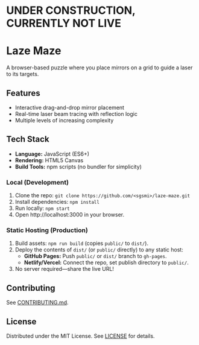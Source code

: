 # UNDER CONSTRUCTION, CURRENTLY NOT LIVE

# Laze Maze
A browser-based puzzle where you place mirrors on a grid to guide a laser to its targets.

## Features
- Interactive drag-and-drop mirror placement
- Real-time laser beam tracing with reflection logic
- Multiple levels of increasing complexity

## Tech Stack
- **Language:** JavaScript (ES6+)
- **Rendering:** HTML5 Canvas
- **Build Tools:** npm scripts (no bundler for simplicity)

### Local (Development)
1. Clone the repo: `git clone https://github.com/<sgsmi>/laze-maze.git`
2. Install dependencies: `npm install`
3. Run locally: `npm start`
4. Open http://localhost:3000 in your browser.

### Static Hosting (Production)
1. Build assets: `npm run build` (copies `public/` to `dist/`).
2. Deploy the contents of `dist/` (or `public/` directly) to any static host:
   - **GitHub Pages:** Push `public/` or `dist/` branch to `gh-pages`.
   - **Netlify/Vercel:** Connect the repo, set publish directory to `public/`.
3. No server required—share the live URL!

## Contributing
See [CONTRIBUTING.md](.github/ISSUE_TEMPLATE/feature_request.md).

## License
Distributed under the MIT License. See [LICENSE](LICENSE) for details.